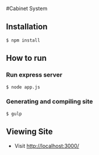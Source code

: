 #Cabinet System

## Installation
    $ npm install

## How to run
### Run express server
    $ node app.js

### Generating and compiling site
    $ gulp

## Viewing Site
- Visit [http://localhost:3000/][sitepath]


[sitepath]:[http://localhost:3000/]


